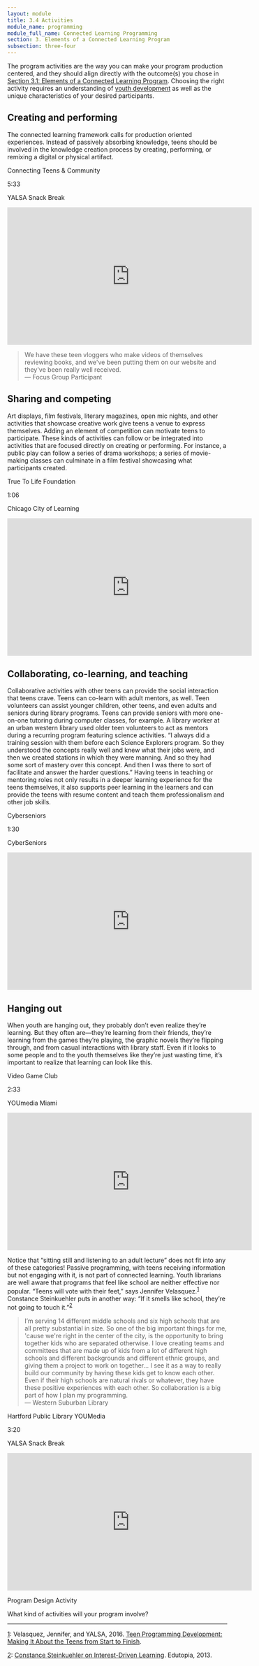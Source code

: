 ```yaml
---
layout: module
title: 3.4 Activities
module_name: programming
module_full_name: Connected Learning Programming
section: 3. Elements of a Connected Learning Program
subsection: three-four
---
```


The program activities are the way you can make your program production centered, and they should align directly with the outcome(s) you chose in [Section 3.1: Elements of a Connected Learning Program](section-3-1.html). Choosing the right activity requires an understanding of [youth development](../youth-development/index.html) as well as the unique characteristics of your desired participants. 

## Creating and performing
The connected learning framework calls for production oriented experiences. Instead of passively absorbing knowledge, teens should be involved in the knowledge creation process by creating, performing, or remixing a digital or physical artifact. 

<div class="case_study_box">
<p class="box-title">Connecting Teens & Community</p>

<p class="videotime">5:33</p><p class="source">YALSA Snack Break</p>

<div class="video">
<iframe width="560" height="315" src="https://www.youtube.com/embed/9R54-rfBFTg" frameborder="0" allow="autoplay; encrypted-media" allowfullscreen></iframe>
</div>


</div>

> We have these teen vloggers who make videos of themselves reviewing books, and we've been putting them on our website and they've been really well received.<br/>— Focus Group Participant

## Sharing and competing
Art displays, film festivals, literary magazines, open mic nights, and other activities that showcase creative work give teens a venue to express themselves. Adding an element of competition can motivate teens to participate. These kinds of activities can follow or be integrated into activities that are focused directly on creating or performing. For instance, a public play can follow a series of drama workshops; a series of movie-making classes can culminate in a film festival showcasing what participants created. 

<div class="case_study_box">
<p class="box-title">True To Life Foundation</p>

<p class="videotime">1:06</p><p class="source">Chicago City of Learning</p>

<div class="video">
<iframe width="560" height="315" src="https://www.youtube.com/embed/zV9XN3nk74Q" frameborder="0" allow="autoplay; encrypted-media" allowfullscreen></iframe>
</div>
</div>


## Collaborating, co-learning, and teaching

Collaborative activities with other teens can provide the social interaction that teens crave. Teens can co-learn with adult mentors, as well. Teen volunteers can assist younger children, other teens, and even adults and seniors during library programs. Teens can provide seniors with more one-on-one tutoring during computer classes, for example. A library worker at an urban western library used older teen volunteers to act as mentors during a recurring program featuring science activities. “I always did a training session with them before each Science Explorers program. So they understood the concepts really well and knew what their jobs were, and then we created stations in which they were manning. And so they had some sort of mastery over this concept. And then I was there to sort of facilitate and answer the harder questions.” Having teens in teaching or mentoring roles not only results in a deeper learning experience for the teens themselves, it also supports peer learning in the learners and can provide the teens with resume content and teach them professionalism and other job skills. 

<div class="case_study_box">
	<p class="box-title">Cyberseniors</p>
	<p class="videotime">1:30</p> <p class="source">CyberSeniors</p>

<div class="video">
<iframe width="560" height="315" src="https://www.youtube.com/embed/E6ANQ_jEOgM" frameborder="0" allow="autoplay; encrypted-media" allowfullscreen></iframe>
</div>


</div>

## Hanging out
When youth are hanging out, they probably don’t even realize they’re learning. But they often are—they’re learning from their friends, they’re learning from the games they’re playing, the graphic novels they’re flipping through, and from casual interactions with library staff. Even if it looks to some people and to the youth themselves like they’re just wasting time, it’s important to realize that learning can look like this.

<div class="case_study_box">
	<p class="box-title">Video Game Club</p>
	<p class="videotime">2:33</p><p class="source">YOUmedia Miami</p>

<div class="video">
<iframe width="560" height="315" src="https://www.youtube.com/embed/msDM1Ks3rPQ" frameborder="0" allow="autoplay; encrypted-media" allowfullscreen></iframe>
</div>

</div>

Notice that “sitting still and listening to an adult lecture” does not fit into any of these categories! Passive programming, with teens receiving information but not engaging with it, is not part of connected learning. Youth librarians are well aware that programs that feel like school are neither effective nor popular. “Teens will vote with their feet,” says Jennifer Velasquez.<sup><a href="#fn1" name="1">1</a></sup> Constance Steinkuehler puts in another way: “If it smells like school, they’re not going to touch it.”<sup><a href="#fn2" name="2">2</a></sup> 

> I’m serving 14 different middle schools and six high schools that are all pretty substantial in size. So one of the big important things for me, 'cause we're right in the center of the city, is the opportunity to bring together kids who are separated otherwise. I love creating teams and committees that are made up of kids from a lot of different high schools and different backgrounds and different ethnic groups, and giving them a project to work on together… I see it as a way to really build our community by having these kids get to know each other. Even if their high schools are natural rivals or whatever, they have these positive experiences with each other. So collaboration is a big part of how I plan my programming.<br/>— Western Suburban Library 

<div class="case_study_box">
	<p class="box-title">Hartford Public Library YOUMedia</p>
	<p class="videotime">3:20</p><p class="source">YALSA Snack Break</p>
	<div class="video">
		<iframe width="560" height="315" src="https://www.youtube.com/embed/rcuPhCcbyuU" frameborder="0" allow="autoplay; encrypted-media" allowfullscreen></iframe>
	</div>

</div>

<div class="reflection">
	<p class="box-title">Program Design Activity</p>

<p>What kind of activities will your program involve?</p>

</div>

<hr/>

<a name="fn1" href="#1">1</a>: Velasquez, Jennifer, and YALSA, 2016. [Teen Programming Development: Making It About the Teens from Start to Finish](https://www.youtube.com/watch?v=A6pO_M_8hLM).


<a name="fn2" href="#2">2</a>: [Constance Steinkuehler on Interest-Driven Learning](https://www.youtube.com/watch?v=3wMk8SqFoEk). Edutopia, 2013.